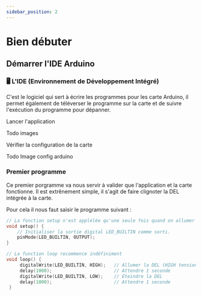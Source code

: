 ```yaml
---
sidebar_position: 2
---
```


# Bien débuter

## Démarrer l'IDE Arduino 

### 🖥️ L'IDE __(Environnement de Développement Intégré)__ 

C'est le logiciel qui sert à écrire les programmes pour les carte Arduino, il permet également de téléverser le programme sur la carte et de suivre l'exécution du programme pour dépanner.

Lancer l'application

Todo images


Vérifier la configuration de la carte

Todo Image config arduino


### Premier programme

Ce premier porgramme va nous servir à valider que l'application et la carte fonctionne. Il est extrênement simple, il s'agit de faire clignoter la DEL intégrée à la carte.

Pour cela il nous faut saisir le programme suivant :

```cpp
// La fonction setup n'est applelée qu'une seule fois quand on allumer la carte ou que l'on appuoe sur reset
void setup() {
    // Initialiser la sortie digital LED_BUILTIN comme sorti.
    pinMode(LED_BUILTIN, OUTPUT);
}

// La function loop recommence indéfiniment
void loop() {
     digitalWrite(LED_BUILTIN, HIGH);   // Allumer la DEL (HIGH tension de la sortie)
     delay(1000);                       // Attendre 1 seconde
     digitalWrite(LED_BUILTIN, LOW);    // Eteindre la DEL
     delay(1000);                       // Attendre 1 seconde
 }

```

## 